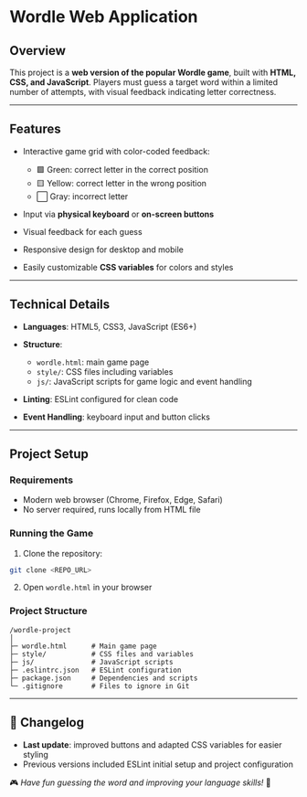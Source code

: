 # Wordle Web Application

## Overview

This project is a **web version of the popular Wordle game**, built with **HTML, CSS, and JavaScript**.
Players must guess a target word within a limited number of attempts, with visual feedback indicating letter correctness.

---

## Features

* Interactive game grid with color-coded feedback:

  * 🟩 Green: correct letter in the correct position
  * 🟨 Yellow: correct letter in the wrong position
  * ⬜ Gray: incorrect letter
* Input via **physical keyboard** or **on-screen buttons**
* Visual feedback for each guess
* Responsive design for desktop and mobile
* Easily customizable **CSS variables** for colors and styles

---

## Technical Details

* **Languages**: HTML5, CSS3, JavaScript (ES6+)
* **Structure**:

  * `wordle.html`: main game page
  * `style/`: CSS files including variables
  * `js/`: JavaScript scripts for game logic and event handling
* **Linting**: ESLint configured for clean code
* **Event Handling**: keyboard input and button clicks

---

## Project Setup

### Requirements

* Modern web browser (Chrome, Firefox, Edge, Safari)
* No server required, runs locally from HTML file

### Running the Game

1. Clone the repository:

```bash
git clone <REPO_URL>
```

2. Open `wordle.html` in your browser

### Project Structure

```
/wordle-project
│
├─ wordle.html      # Main game page
├─ style/           # CSS files and variables
├─ js/              # JavaScript scripts
├─ .eslintrc.json   # ESLint configuration
├─ package.json     # Dependencies and scripts
└─ .gitignore       # Files to ignore in Git
```

---

## 📅 Changelog

* **Last update**: improved buttons and adapted CSS variables for easier styling
* Previous versions included ESLint initial setup and project configuration



🎮 *Have fun guessing the word and improving your language skills!* 🎉
